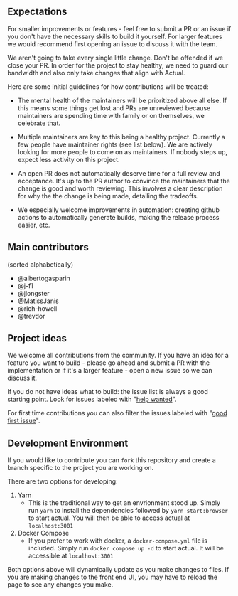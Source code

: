 ## Expectations

For smaller improvements or features - feel free to submit a PR or an issue if you don't have the necessary skills to build it yourself. For larger features we would recommend first opening an issue to discuss it with the team.

We aren't going to take every single little change. Don't be offended if we close your PR. In order for the project to stay healthy, we need to guard our bandwidth and also only take changes that align with Actual.

Here are some initial guidelines for how contributions will be treated:

- The mental health of the maintainers will be prioritized above all else. If this means some things get lost and PRs are unreviewed because maintainers are spending time with family or on themselves, we celebrate that.

- Multiple maintainers are key to this being a healthy project. Currently a few people have maintainer rights (see list below). We are actively looking for more people to come on as maintainers. If nobody steps up, expect less activity on this project.

- An open PR does not automatically deserve time for a full review and acceptance. It's up to the PR author to convince the maintainers that the change is good and worth reviewing. This involves a clear description for why the the change is being made, detailing the tradeoffs.

- We especially welcome improvements in automation: creating github actions to automatically generate builds, making the release process easier, etc.

## Main contributors

(sorted alphabetically)

- @albertogasparin
- @j-f1
- @jlongster
- @MatissJanis
- @rich-howell
- @trevdor

## Project ideas

We welcome all contributions from the community. If you have an idea for a feature you want to build - please go ahead and submit a PR with the implementation or if it's a larger feature - open a new issue so we can discuss it.

If you do not have ideas what to build: the issue list is always a good starting point. Look for issues labeled with "[help wanted](https://github.com/actualbudget/actual/issues?q=is%3Aissue+is%3Aopen+label%3A%22help+wanted%22)".

For first time contributions you can also filter the issues labeled with "[good first issue](https://github.com/actualbudget/actual/issues?q=is%3Aissue+is%3Aopen+label%3A%22good+first+issue%22)".


## Development Environment
If you would like to contribute you can `fork` this repository and create a branch specific to the project you are working on. 

There are two options for developing:
1. Yarn
    - This is the traditional way to get an envrionment stood up. Simply run `yarn` to install the dependencies followed by `yarn start:browser` to start actual. You will then be able to access actual at `localhost:3001`
2. Docker Compose
    - If you prefer to work with docker, a `docker-compose.yml` file is included. Simply run `docker compose up -d` to start actual. It will be accessible at `localhost:3001`

Both options above will dynamically update as you make changes to files. If you are making changes to the front end UI, you may have to reload the page to see any changes you make.
